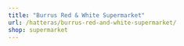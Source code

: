 ```yaml
---
title: "Burrus Red & White Supermarket"
url: /hatteras/burrus-red-and-white-supermarket/
shop: supermarket
---
```

